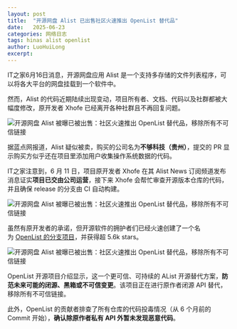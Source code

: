 ```yaml
---
layout: post
title:  "开源网盘 Alist 已出售社区火速推出 OpenList 替代品"
date:   2025-06-23
categories: 网络日志
tags: hinas alist openlist
author: LuoHuiLong
excerpt: 
---
```


IT之家6月16日消息，开源网盘应用 Alist 是一个支持多存储的文件列表程序，可以将各大平台的网盘挂载到一个软件中。

然而，Alist 的代码近期陆续出现变动，项目所有者、文档、代码以及社群都被大幅度修改，原开发者 Xhofe 已经离开各种社群且不再回复问题。

![开源网盘 Alist 被曝已被出售：社区火速推出 OpenList 替代品，移除所有不可信链接][1]


<!--more-->


据蓝点网报道，Alist 疑似被卖，购买的公司名为**不够科技（贵州）**，提交的 PR 显示购买方似乎还在项目里添加用户收集操作系统数据的代码。

IT之家注意到，6 月 11 日，项目原开发者 Xhofe 在其 Alist News 订阅频道发布消息证实**项目已交由公司运营**，接下来 Xhofe 会帮忙审查开源版本仓库的代码，并且确保 release 的分支由 CI 自动构建。

![开源网盘 Alist 被曝已被出售：社区火速推出 OpenList 替代品，移除所有不可信链接][2]

虽然有原开发者的承诺，但开源软件的拥护者们已经火速创建了一个名为 [OpenList 的分支项目](https://github.com/OpenListTeam/OpenList)，并获得超 5.6k stars。

![开源网盘 Alist 被曝已被出售：社区火速推出 OpenList 替代品，移除所有不可信链接][3]

OpenList 开源项目介绍显示，这一个更可信、可持续的 AList 开源替代方案，**防范未来可能的闭源、黑箱或不可信变更**。该项目正在进行原作者闭源 API 替代，移除所有不可信链接。

此外，OpenList 的贡献者排查了所有仓库的代码投毒情况（从 6 个月前的 Commit 开始），**确认除原作者私有 API 外暂未发现恶意代码**。


  [1]: https://img2.wait.loan/file/img-hub/1750192315582_alist-1.avif
  [2]: https://img2.wait.loan/file/img-hub/1750192320045_alist-2.avif
  [3]: https://img2.wait.loan/file/img-hub/1750192321328_alist-3.avif